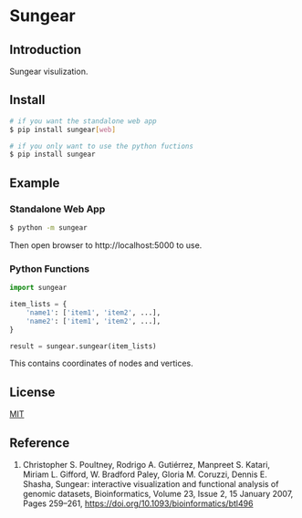 # Sungear

## Introduction

Sungear visulization.

## Install

```bash
# if you want the standalone web app
$ pip install sungear[web]

# if you only want to use the python fuctions
$ pip install sungear

```

## Example

### Standalone Web App

```bash
$ python -m sungear
```

Then open browser to http://localhost:5000 to use.

### Python Functions

```python
import sungear

item_lists = {
    'name1': ['item1', 'item2', ...],
    'name2': ['item1', 'item2', ...],
}

result = sungear.sungear(item_lists)
```

This contains coordinates of nodes and vertices.

## License

[MIT](./LICENSE)

## Reference

1. Christopher S. Poultney, Rodrigo A. Gutiérrez, Manpreet S. Katari, Miriam L. Gifford, W. Bradford Paley, Gloria M. Coruzzi, Dennis E. Shasha, Sungear: interactive visualization and functional analysis of genomic datasets, Bioinformatics, Volume 23, Issue 2, 15 January 2007, Pages 259–261, https://doi.org/10.1093/bioinformatics/btl496
